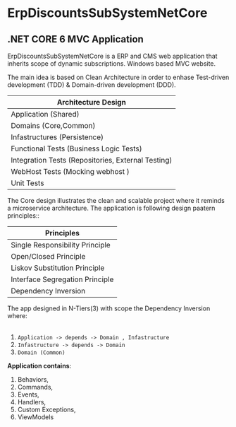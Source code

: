 # ErpDiscountsSubSystemNetCore

## .NET CORE 6 MVC Application

ErpDiscountsSubSystemNetCore is a ERP and CMS web application that inherits scope of dynamic subscriptions. 
Windows based MVC website.

The main idea is based on Clean Architecture in order to enhase 
Test-driven development (TDD) & Domain-driven development (DDD).

| Architecture Design |
| ------------- |
| Application (Shared) |
| Domains (Core,Common) |
| Infastructures (Persistence) |
| Functional Tests (Business Logic Tests) |
| Integration Tests  (Repositories, External Testing)|
| WebHost Tests  (Mocking webhost )|
| Unit Tests  |

The Core design illustrates the clean and scalable project where it reminds a microservice architecture. The application is following design paatern principles::

| Principles |
| ------------- |
| Single Responsibility Principle  |
| Open/Closed Principle  |
| Liskov Substitution Principle  |
| Interface Segregation Principle  |
| Dependency Inversion  |


The app designed in N-Tiers(3) with scope the Dependency Inversion where: <br/> <br/>
1. ```Application -> depends -> Domain , Infastructure```<br/>
1. ```Infastructure -> depends -> Domain```<br/>
1. ```Domain (Common) ```

**Application contains**: <br/>
1. Behaviors,  <br/>
1. Commands, <br/>
1. Events, <br/>
1. Handlers, <br/>
1. Custom Exceptions, <br/>
1. ViewModels




 
